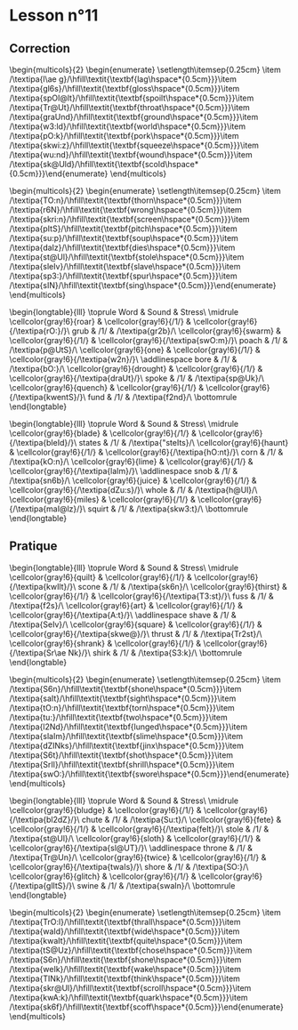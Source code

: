 # Lesson n°11





## Correction

\begin{multicols}{2}
\begin{enumerate}
\setlength\itemsep{0.25cm}
\item /\textipa{l\ae g}/\hfill\textit{\textbf{lag\hspace*{0.5cm}}}\item /\textipa{gl6s}/\hfill\textit{\textbf{gloss\hspace*{0.5cm}}}\item /\textipa{spOI@lt}/\hfill\textit{\textbf{spoilt\hspace*{0.5cm}}}\item /\textipa{Tr@Ut}/\hfill\textit{\textbf{throat\hspace*{0.5cm}}}\item /\textipa{graUnd}/\hfill\textit{\textbf{ground\hspace*{0.5cm}}}\item /\textipa{w3:ld}/\hfill\textit{\textbf{world\hspace*{0.5cm}}}\item /\textipa{pO:k}/\hfill\textit{\textbf{pork\hspace*{0.5cm}}}\item /\textipa{skwi:z}/\hfill\textit{\textbf{squeeze\hspace*{0.5cm}}}\item /\textipa{wu:nd}/\hfill\textit{\textbf{wound\hspace*{0.5cm}}}\item /\textipa{sk@Uld}/\hfill\textit{\textbf{scold\hspace*{0.5cm}}}\end{enumerate}
\end{multicols}

\begin{multicols}{2}
\begin{enumerate}
\setlength\itemsep{0.25cm}
\item /\textipa{TO:n}/\hfill\textit{\textbf{thorn\hspace*{0.5cm}}}\item /\textipa{r6N}/\hfill\textit{\textbf{wrong\hspace*{0.5cm}}}\item /\textipa{skri:n}/\hfill\textit{\textbf{screen\hspace*{0.5cm}}}\item /\textipa{pItS}/\hfill\textit{\textbf{pitch\hspace*{0.5cm}}}\item /\textipa{su:p}/\hfill\textit{\textbf{soup\hspace*{0.5cm}}}\item /\textipa{daIz}/\hfill\textit{\textbf{dies\hspace*{0.5cm}}}\item /\textipa{st@Ul}/\hfill\textit{\textbf{stole\hspace*{0.5cm}}}\item /\textipa{sleIv}/\hfill\textit{\textbf{slave\hspace*{0.5cm}}}\item /\textipa{sp3:}/\hfill\textit{\textbf{spur\hspace*{0.5cm}}}\item /\textipa{sIN}/\hfill\textit{\textbf{sing\hspace*{0.5cm}}}\end{enumerate}
\end{multicols}


\begin{longtable}{lll}
\toprule
Word & Sound & Stress\\
\midrule
\cellcolor{gray!6}{roar} & \cellcolor{gray!6}{/1/} & \cellcolor{gray!6}{/\textipa{rO:}/}\\
grub & /1/ & /\textipa{gr2b}/\\
\cellcolor{gray!6}{swarm} & \cellcolor{gray!6}{/1/} & \cellcolor{gray!6}{/\textipa{swO:m}/}\\
poach & /1/ & /\textipa{p@UtS}/\\
\cellcolor{gray!6}{one} & \cellcolor{gray!6}{/1/} & \cellcolor{gray!6}{/\textipa{w2n}/}\\
\addlinespace
bore & /1/ & /\textipa{bO:}/\\
\cellcolor{gray!6}{drought} & \cellcolor{gray!6}{/1/} & \cellcolor{gray!6}{/\textipa{draUt}/}\\
spoke & /1/ & /\textipa{sp@Uk}/\\
\cellcolor{gray!6}{quench} & \cellcolor{gray!6}{/1/} & \cellcolor{gray!6}{/\textipa{kwentS}/}\\
fund & /1/ & /\textipa{f2nd}/\\
\bottomrule
\end{longtable}


\begin{longtable}{lll}
\toprule
Word & Sound & Stress\\
\midrule
\cellcolor{gray!6}{blade} & \cellcolor{gray!6}{/1/} & \cellcolor{gray!6}{/\textipa{bleId}/}\\
states & /1/ & /\textipa{"steIts}/\\
\cellcolor{gray!6}{haunt} & \cellcolor{gray!6}{/1/} & \cellcolor{gray!6}{/\textipa{hO:nt}/}\\
corn & /1/ & /\textipa{kO:n}/\\
\cellcolor{gray!6}{lime} & \cellcolor{gray!6}{/1/} & \cellcolor{gray!6}{/\textipa{laIm}/}\\
\addlinespace
snob & /1/ & /\textipa{sn6b}/\\
\cellcolor{gray!6}{juice} & \cellcolor{gray!6}{/1/} & \cellcolor{gray!6}{/\textipa{dZu:s}/}\\
whole & /1/ & /\textipa{h@Ul}/\\
\cellcolor{gray!6}{miles} & \cellcolor{gray!6}{/1/} & \cellcolor{gray!6}{/\textipa{maI@lz}/}\\
squirt & /1/ & /\textipa{skw3:t}/\\
\bottomrule
\end{longtable}

## Pratique


\begin{longtable}{lll}
\toprule
Word & Sound & Stress\\
\midrule
\cellcolor{gray!6}{quilt} & \cellcolor{gray!6}{/1/} & \cellcolor{gray!6}{/\textipa{kwIlt}/}\\
scone & /1/ & /\textipa{sk6n}/\\
\cellcolor{gray!6}{thirst} & \cellcolor{gray!6}{/1/} & \cellcolor{gray!6}{/\textipa{T3:st}/}\\
fuss & /1/ & /\textipa{f2s}/\\
\cellcolor{gray!6}{art} & \cellcolor{gray!6}{/1/} & \cellcolor{gray!6}{/\textipa{A:t}/}\\
\addlinespace
shave & /1/ & /\textipa{SeIv}/\\
\cellcolor{gray!6}{square} & \cellcolor{gray!6}{/1/} & \cellcolor{gray!6}{/\textipa{skwe@}/}\\
thrust & /1/ & /\textipa{Tr2st}/\\
\cellcolor{gray!6}{shrank} & \cellcolor{gray!6}{/1/} & \cellcolor{gray!6}{/\textipa{Sr\ae Nk}/}\\
shirk & /1/ & /\textipa{S3:k}/\\
\bottomrule
\end{longtable}

\begin{multicols}{2}
\begin{enumerate}
\setlength\itemsep{0.25cm}
\item /\textipa{S6n}/\hfill\textit{\textbf{shone\hspace*{0.5cm}}}\item /\textipa{saIt}/\hfill\textit{\textbf{sight\hspace*{0.5cm}}}\item /\textipa{tO:n}/\hfill\textit{\textbf{torn\hspace*{0.5cm}}}\item /\textipa{tu:}/\hfill\textit{\textbf{two\hspace*{0.5cm}}}\item /\textipa{l2Nd}/\hfill\textit{\textbf{lunged\hspace*{0.5cm}}}\item /\textipa{slaIm}/\hfill\textit{\textbf{slime\hspace*{0.5cm}}}\item /\textipa{dZINks}/\hfill\textit{\textbf{jinx\hspace*{0.5cm}}}\item /\textipa{S6t}/\hfill\textit{\textbf{shot\hspace*{0.5cm}}}\item /\textipa{SrIl}/\hfill\textit{\textbf{shrill\hspace*{0.5cm}}}\item /\textipa{swO:}/\hfill\textit{\textbf{swore\hspace*{0.5cm}}}\end{enumerate}
\end{multicols}


\begin{longtable}{lll}
\toprule
Word & Sound & Stress\\
\midrule
\cellcolor{gray!6}{bludge} & \cellcolor{gray!6}{/1/} & \cellcolor{gray!6}{/\textipa{bl2dZ}/}\\
chute & /1/ & /\textipa{Su:t}/\\
\cellcolor{gray!6}{fete} & \cellcolor{gray!6}{/1/} & \cellcolor{gray!6}{/\textipa{feIt}/}\\
stole & /1/ & /\textipa{st@Ul}/\\
\cellcolor{gray!6}{sloth} & \cellcolor{gray!6}{/1/} & \cellcolor{gray!6}{/\textipa{sl@UT}/}\\
\addlinespace
throne & /1/ & /\textipa{Tr@Un}/\\
\cellcolor{gray!6}{twice} & \cellcolor{gray!6}{/1/} & \cellcolor{gray!6}{/\textipa{twaIs}/}\\
shore & /1/ & /\textipa{SO:}/\\
\cellcolor{gray!6}{glitch} & \cellcolor{gray!6}{/1/} & \cellcolor{gray!6}{/\textipa{glItS}/}\\
swine & /1/ & /\textipa{swaIn}/\\
\bottomrule
\end{longtable}

\begin{multicols}{2}
\begin{enumerate}
\setlength\itemsep{0.25cm}
\item /\textipa{TrO:l}/\hfill\textit{\textbf{thrall\hspace*{0.5cm}}}\item /\textipa{waId}/\hfill\textit{\textbf{wide\hspace*{0.5cm}}}\item /\textipa{kwaIt}/\hfill\textit{\textbf{quite\hspace*{0.5cm}}}\item /\textipa{tS@Uz}/\hfill\textit{\textbf{chose\hspace*{0.5cm}}}\item /\textipa{S6n}/\hfill\textit{\textbf{shone\hspace*{0.5cm}}}\item /\textipa{weIk}/\hfill\textit{\textbf{wake\hspace*{0.5cm}}}\item /\textipa{TINk}/\hfill\textit{\textbf{think\hspace*{0.5cm}}}\item /\textipa{skr@Ul}/\hfill\textit{\textbf{scroll\hspace*{0.5cm}}}\item /\textipa{kwA:k}/\hfill\textit{\textbf{quark\hspace*{0.5cm}}}\item /\textipa{sk6f}/\hfill\textit{\textbf{scoff\hspace*{0.5cm}}}\end{enumerate}
\end{multicols}
